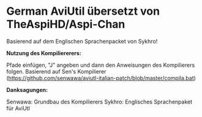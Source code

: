 # German AviUtil übersetzt von TheAspiHD/Aspi-Chan

Basierend auf dem Englischen Sprachenpacket von Sykhro!

**Nutzung des Kompiliererers:**

Pfade einfügen, "J" angeben und dann den Anweisungen des Kompilierers folgen.
Basierend auf Sen's Kompilierer (https://github.com/senwawa/aviutl-italian-patch/blob/master/compila.bat)

**Danksagungen:**

Senwawa: Grundbau des Kompilierers
Sykhro: Englisches Sprachenpaket für AviUtl
